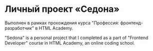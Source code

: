 # Личный проект «Седона» 

Выполнен в рамках прохождения курса "Профессия: фронтенд-разработчик" в HTML Academy.

"Sedona" is a personal project that I completed as a part of "Frontend Developer" course in HTML Academy, an online coding school. 
